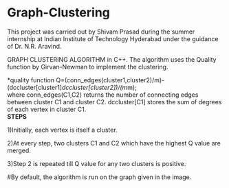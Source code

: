 # Graph-Clustering
This project was carried out by Shivam Prasad during the summer internship at Indian Institute of Technology Hyderabad under the guidance of Dr. N.R. Aravind.

GRAPH CLUSTERING ALGORITHM in C++. The algorithm uses the Quality function by Girvan-Newman to implement the clustering.                

*quality function Q=(conn_edges(cluster1,cluster2)/m)-(dccluster[cluster1]*dccluster[cluster2])/(m*m);                  
where conn_edges(C1,C2) returns the number of connecting edges between cluster C1 and cluster C2. 
      dccluster[C1] stores the sum of degrees of each vertex in cluster C1.                  
**STEPS**

1)Initially, each vertex is itself a cluster.

2)At every step, two clusters C1 and C2 which have the highest Q value are merged.

3)Step 2 is repeated till Q value for any two clusters is positive.

#By default, the algorithm is run on the graph given in the image. 

